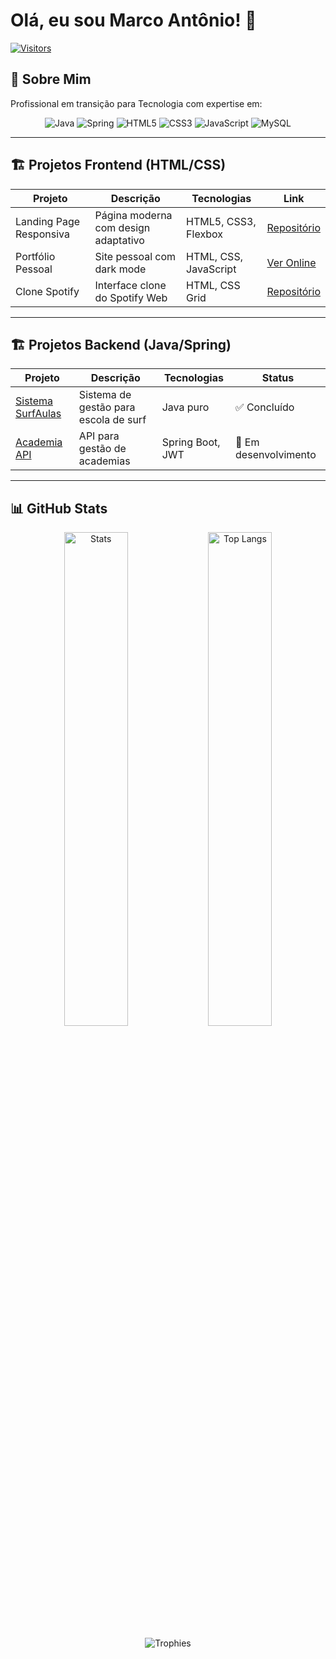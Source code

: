 # Olá, eu sou Marco Antônio! 👋

[![Visitors](https://komarev.com/ghpvc/?username=marcoladograu157&color=58a6ff&style=flat&label=Profile+Views)](https://github.com/marcoladograu157)

## 🚀 Sobre Mim
Profissional em transição para Tecnologia com expertise em:

<div align="center">
  <!-- Backend Technologies -->
  <img src="https://img.shields.io/badge/Java-ED8B00?style=for-the-badge&logo=openjdk&logoColor=white" alt="Java">
  <img src="https://img.shields.io/badge/Spring-6DB33F?style=for-the-badge&logo=spring&logoColor=white" alt="Spring">
  
  <!-- Frontend Technologies -->
  <img src="https://img.shields.io/badge/HTML5-E34F26?style=for-the-badge&logo=html5&logoColor=white" alt="HTML5">
  <img src="https://img.shields.io/badge/CSS3-1572B6?style=for-the-badge&logo=css3&logoColor=white" alt="CSS3">
  <img src="https://img.shields.io/badge/JavaScript-F7DF1E?style=for-the-badge&logo=javascript&logoColor=black" alt="JavaScript">
  
  <!-- Database -->
  <img src="https://img.shields.io/badge/MySQL-005C84?style=for-the-badge&logo=mysql&logoColor=white" alt="MySQL">
</div>

---

## 🏗 Projetos Frontend (HTML/CSS)

| Projeto | Descrição | Tecnologias | Link |
|---------|-----------|-------------|------|
| Landing Page Responsiva | Página moderna com design adaptativo | HTML5, CSS3, Flexbox | [Repositório](#) |
| Portfólio Pessoal | Site pessoal com dark mode | HTML, CSS, JavaScript | [Ver Online](#) |
| Clone Spotify | Interface clone do Spotify Web | HTML, CSS Grid | [Repositório](#) |

---

## 🏗 Projetos Backend (Java/Spring)

| Projeto | Descrição | Tecnologias | Status |
|---------|-----------|-------------|--------|
| [Sistema SurfAulas](https://github.com/marcoladograu157/Projeto-Loja-de-surf-1-modulo) | Sistema de gestão para escola de surf | Java puro | ✅ Concluído |
| [Academia API](https://github.com/marcoladograu157/academia-api) | API para gestão de academias | Spring Boot, JWT | 🚀 Em desenvolvimento |

---

## 📊 GitHub Stats

<div align="center">
  <img width="45%" src="https://github-readme-stats.vercel.app/api?username=marcoladograu157&show_icons=true&theme=radical" alt="Stats">
  <img width="45%" src="https://github-readme-stats.vercel.app/api/top-langs/?username=marcoladograu157&layout=compact&theme=radical&hide=html,css" alt="Top Langs">
</div>

<!-- Seção de troféus -->
<p align="center">
  <img src="https://github-profile-trophy.vercel.app/?username=marcoladograu157&theme=onedark&no-frame=true&row=1" alt="Trophies">
</p>
